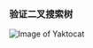 ### 验证二叉搜索树
![Image of Yaktocat](https://github.com/LeetCodeUp/leetcode_solution/blob/master/myfriends.jpg)
